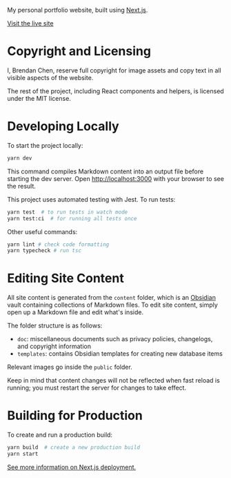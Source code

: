My personal portfolio website, built using [Next.js](https://nextjs.org/).

[Visit the live site](https://bchen.dev)

# Copyright and Licensing

I, Brendan Chen, reserve full copyright for image assets and copy text in all visible aspects of the website.

The rest of the project, including React components and helpers, is licensed under the MIT license.

# Developing Locally

To start the project locally:
```bash
yarn dev
```

This command compiles Markdown content into an output file before starting the dev server. Open [http://localhost:3000](http://localhost:3000) with your browser to see the result.

This project uses automated testing with Jest. To run tests:

```bash
yarn test  # to run tests in watch mode
yarn test:ci  # for running all tests once
```

Other useful commands:
```bash
yarn lint # check code formatting
yarn typecheck # run tsc
```

# Editing Site Content

All site content is generated from the `content` folder, which is an [Obsidian](https://obsidian.md) vault containing collections of Markdown files. To edit site content, simply open up a Markdown file and edit what's inside.

The folder structure is as follows:
- `doc`: miscellaneous documents such as privacy policies, changelogs, and copyright information
- `templates`: contains Obsidian templates for creating new database items

Relevant images go inside the `public` folder.

Keep in mind that content changes will not be reflected when fast reload is running; you must restart the server for changes to take effect.

# Building for Production

To create and run a production build:
```bash
yarn build  # create a new production build
yarn start
```

[See more information on Next.js deployment.](https://nextjs.org/docs/deployment)
